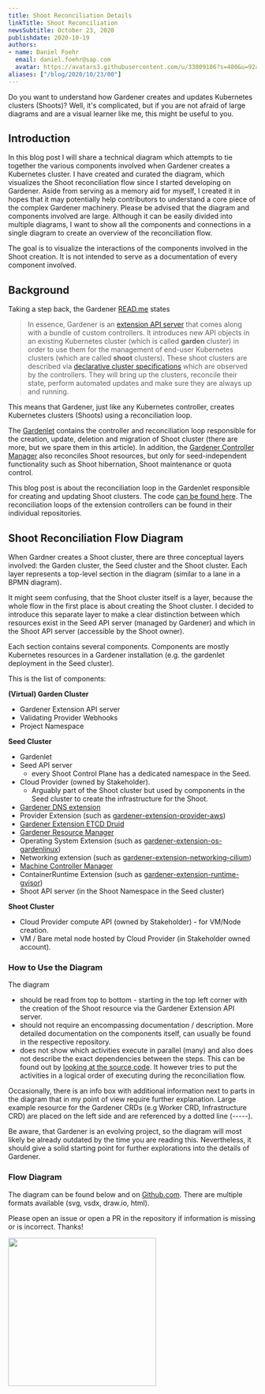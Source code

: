 ```yaml
---
title: Shoot Reconciliation Details
linkTitle: Shoot Reconciliation
newsSubtitle: October 23, 2020
publishdate: 2020-10-19
authors:
- name: Daniel Foehr
  email: daniel.foehr@sap.com
  avatar: https://avatars3.githubusercontent.com/u/33809186?s=400&u=92ab34a3539c11c498710aed9ddd1749032b36cb&v=4
aliases: ["/blog/2020/10/23/00"]
---
```


Do you want to understand how Gardener creates and updates Kubernetes clusters (Shoots)?
Well, it's complicated, but if you are not afraid of large diagrams and are a visual learner like me, this might be useful to you.

## Introduction

In this blog post I will share a technical diagram which attempts to tie together the 
various components involved when Gardener creates a Kubernetes cluster.
I have created and curated the diagram, which visualizes the Shoot reconciliation flow since I started developing on Gardener.
Aside from serving as a memory aid for myself, I created it in hopes that it may potentially help contributors to understand a core piece of the complex Gardener machinery. 
Please be advised that the diagram and components involved are large. 
Although it can be easily divided into multiple diagrams, I want to show all the components and connections in a single diagram to create an overview of the reconciliation flow.

The goal is to visualize the interactions of the components involved in the Shoot creation. 
It is not intended to serve as a documentation of every component involved. 

## Background

Taking a step back, the Gardener [READ.me](https://github.com/gardener/gardener/blob/master/README.md) states 

> In essence, Gardener is an [extension API server](https://kubernetes.io/docs/tasks/access-kubernetes-api/setup-extension-api-server/) 
that comes along with a bundle of custom controllers. 
It introduces new API objects in an existing Kubernetes cluster (which is called **garden** cluster) in order to use them for the 
management of end-user Kubernetes clusters (which are called **shoot** clusters). 
These shoot clusters are described via [declarative cluster specifications](https://github.com/gardener/gardener/blob/master/example/90-shoot.yaml) which are observed by the controllers.
They will bring up the clusters, reconcile their state, perform automated updates and make sure they are always up and running.

This means that Gardener, just like any Kubernetes controller, creates Kubernetes clusters (Shoots) using a reconciliation loop.

The [Gardenlet](https://github.com/gardener/gardener/blob/master/docs/concepts/gardenlet.md) contains the controller and reconciliation loop responsible for the creation, update, deletion and migration of Shoot cluster (there are more, but we spare them in this article).
In addition, the [Gardener Controller Manager](https://github.com/gardener/gardener/blob/master/docs/concepts/controller-manager.md) also reconciles Shoot resources, but only for seed-independent functionality such as Shoot hibernation, Shoot maintenance or quota control.

This blog post is about the reconciliation loop in the Gardenlet responsible for creating and updating Shoot clusters. 
The code [can be found here](https://github.com/gardener/gardener/blob/master/pkg/gardenlet/controller/shoot/shoot_control_reconcile.go).
The reconciliation loops of the extension controllers can be found in their individual repositories.

## Shoot Reconciliation Flow Diagram 

When Gardner creates a Shoot cluster, there are three conceptual layers involved: the Garden cluster, the Seed cluster and the Shoot cluster. 
Each layer represents a top-level section in the diagram (similar to a lane in a BPMN diagram). 

It might seem confusing, that the Shoot cluster itself is a layer, because the whole flow in the first place is about creating the Shoot cluster.
I decided to introduce this separate layer to make a clear distinction between which resources exist in the Seed API server (managed by Gardener) and which in the Shoot API server (accessible by the Shoot owner).   

Each section contains several components.
Components are mostly Kubernetes resources in a Gardener installation (e.g. the gardenlet deployment in the Seed cluster).

This is the list of components:

**(Virtual) Garden Cluster**
- Gardener Extension API server
- Validating Provider Webhooks
- Project Namespace

**Seed Cluster**
- Gardenlet
- Seed API server 
  - every Shoot Control Plane has a dedicated namespace in the Seed.
- Cloud Provider (owned by Stakeholder). 
  - Arguably part of the Shoot cluster but used by components in the Seed cluster to create the infrastructure for the Shoot.
- [Gardener DNS extension](https://github.com/gardener/external-dns-management)
- Provider Extension (such as [gardener-extension-provider-aws](https://github.com/gardener/gardener-extension-provider-aws))
- [Gardener Extension ETCD Druid](https://github.com/gardener/etcd-druid)
- [Gardener Resource Manager](https://github.com/gardener/gardener-resource-manager)
- Operating System Extension (such as [gardener-extension-os-gardenlinux](https://github.com/gardener/gardener-extension-os-gardenlinux))
- Networking extension (such as [gardener-extension-networking-cilium](https://github.com/gardener/gardener-extension-networking-cilium))
- [Machine Controller Manager](https://github.com/gardener/machine-controller-manager)
- ContainerRuntime Extension (such as [gardener-extension-runtime-gvisor](https://github.com/gardener/gardener-extension-runtime-gvisor))
- Shoot API server (in the Shoot Namespace in the Seed cluster)

**Shoot Cluster**
- Cloud Provider compute API (owned by Stakeholder) - for VM/Node creation.
- VM / Bare metal node hosted by Cloud Provider (in Stakeholder owned account).


### How to Use the Diagram
The diagram 
- should be read from top to bottom - starting in the top left corner with the creation of the Shoot resource via the Gardener Extension API server.
- should not require an encompassing documentation / description.
  More detailed documentation on the components itself, can usually be found in the respective repository.
- does not show which activities execute in parallel (many) and also does not describe the exact dependencies between the steps. 
  This can be found out by [looking at the source code](https://github.com/gardener/gardener/blob/master/pkg/gardenlet/controller/shoot/shoot_control_reconcile.go).
  It however tries to put the activities in a logical order of executing during the reconciliation flow. 

Occasionally, there is an info box with additional information next to parts in the diagram that in my point of view require further explanation.
Large example resource for the Gardener CRDs (e.g Worker CRD, Infrastructure CRD) are placed on the left side and are referenced by a dotted line (-----).

Be aware, that Gardener is an evolving project, so the diagram will most likely be already outdated by the time you are reading this.
Nevertheless, it should give a solid starting point for further explorations into the details of Gardener.

### Flow Diagram

The diagram can be found below and on [Github.com](https://github.com/danielfoehrKn/diagrams/tree/master/gardener/shoot-reconciliation).
There are multiple formats available (svg, vsdx, draw.io, html).

Please open an issue or open a PR in the repository if information is missing or is incorrect. 
Thanks! 

<img style="width:300px; height: auto; margin: 0;auto" src="https://raw.githubusercontent.com/danielfoehrKn/diagrams/master/gardener/shoot-reconciliation/gardener_reconcile_with_grid.png" target="_blank"></a>